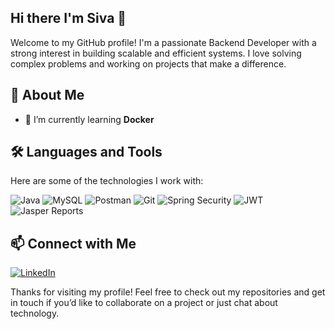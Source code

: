 ## Hi there I'm Siva 👋

Welcome to my GitHub profile! I'm a passionate Backend Developer with a strong interest in building scalable and efficient systems. I love solving complex problems and working on projects that make a difference.

## 🚀 About Me

- 🌱 I’m currently learning **Docker**

## 🛠️ Languages and Tools

Here are some of the technologies I work with:

![Java](https://img.shields.io/badge/Java-ED8B00?style=for-the-badge&logo=java&logoColor=white)
![MySQL](https://img.shields.io/badge/MySQL-4479A1?style=for-the-badge&logo=mysql&logoColor=white)
![Postman](https://img.shields.io/badge/Postman-FF6C37?style=for-the-badge&logo=postman&logoColor=white)
![Git](https://img.shields.io/badge/Git-F05032?style=for-the-badge&logo=git&logoColor=white)
![Spring Security](https://img.shields.io/badge/Spring%20Security-6DB33F?style=for-the-badge&logo=spring-security&logoColor=white)
![JWT](https://img.shields.io/badge/JWT-000000?style=for-the-badge&logo=json-web-tokens&logoColor=white)
![Jasper Reports](https://img.shields.io/badge/Jasper%20Reports-007396?style=for-the-badge&logo=java&logoColor=white)

## 📫 Connect with Me

[![LinkedIn](https://img.shields.io/badge/LinkedIn-%230077B5.svg?style=for-the-badge&logo=linkedin&logoColor=white)](www.linkedin.com/in/siva-baskaran-6709212b3)

Thanks for visiting my profile! Feel free to check out my repositories and get in touch if you’d like to collaborate on a project or just chat about technology.
